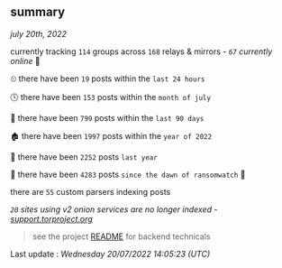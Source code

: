 
## summary
_july 20th, 2022_

currently tracking `114` groups across `168` relays & mirrors - _`67` currently online_ 📡

⏲ there have been `19` posts within the `last 24 hours`

🕓 there have been `153` posts within the `month of july`

📅 there have been `799` posts within the `last 90 days`

🏚 there have been `1997` posts within the `year of 2022`

🚀 there have been `2252` posts `last year`

🦕 there have been `4283` posts `since the dawn of ransomwatch` 🐣

there are `55` custom parsers indexing posts

_`20` sites using v2 onion services are no longer indexed - [support.torproject.org](https://support.torproject.org/onionservices/v2-deprecation/)_

> see the project [README](https://github.com/jmousqueton/ransomwatch#readme) for backend technicals



Last update : _Wednesday 20/07/2022 14:05:23 (UTC)_

